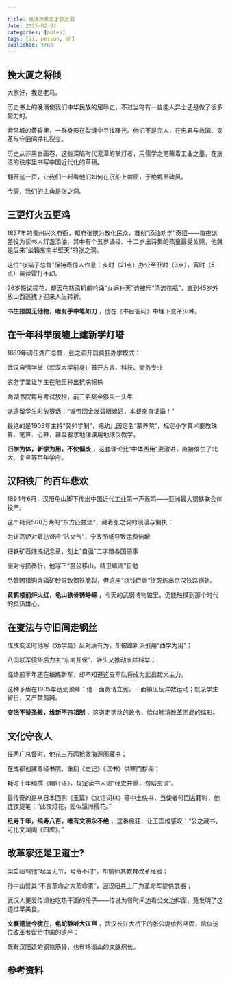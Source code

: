 ```yaml
---

title: 晚清改革奇才张之洞
date: 2025-02-03 
categories: [notes]
tags: [ai, person, sh]
published: true
---
```


## 挽大厦之将倾

大家好，我是老马。

历史书上的晚清使我们中华民族的屈辱史，不过当时有一些能人异士还是做了很多努力的。

紫禁城的黄昏里，一群身影在裂缝中寻找曙光。他们不是完人，在忠君与救国、变革与守旧间挣扎裂变。

历史从非黑白画卷，这些深陷时代泥潭的掌灯者，用儒学之笔蘸着工业之墨，在崩溃的秩序里书写中国近代化的草稿。

翻开这一页，让我们一起看他们如何在沉船上凿窗，于绝境里破风。

今天，我们的主角是张之洞。

## 三更灯火五更鸡

1837年的贵州兴义府衙，知府张锳为教化民众，首创“添油劝学”奇招——每夜派差役为读书人灯盏添油，其中有个五岁诵经、十二岁出诗集的孩童最受关照，他就是后来“坐镇东南半壁天”的张之洞。  

这位“夜猫子总督”保持着惊人作息：亥时（21点）办公至丑时（3点），寅时（5点）晨读雷打不动。

26岁殿试探花，却因在慈禧轿前吟诵“女娲补天”诗被斥“清流花瓶”，直到45岁外放山西巡抚才迎来人生转折。

**书生报国无他物，唯有手中笔如刀** ，他在《书目答问》中埋下变革火种。  

## 在千年科举废墟上建新学灯塔

1889年调任湖广总督，张之洞开启疯狂办学模式：  

武汉自强学堂（武汉大学前身）首开方言、科技、商务专业  

农务学堂让学生在地里种出抗病棉株  

两湖书院每月考试放榜，前三名奖金够买一头牛  

派遣留学生时放狠话：“谁带回金发碧眼媳妇，本督亲自证婚！”  

最绝的是1903年主持“癸卯学制”，把幼儿园定名“蒙养院”，规定小学算术要教珠算、笔算、心算，甚至要求地理课用地球仪教学。

**旧学为体，新学为用，不使偏废** ，这套理论比“中体西用”更激进，直接催生了北大、复旦等百年学府。  

## 汉阳铁厂的百年悲欢

1894年6月，汉阳龟山脚下传出中国近代工业第一声轰鸣——亚洲最大钢铁联合体投产。

这个耗资500万两的“东方匹兹堡”，藏着张之洞的浪漫与偏执： 

为让高炉对着总督府“沾文气”，宁改图纸导致运费倍增  

把铁矿石炼成纪念章，刻上“自强”二字赠各国领事  

面对亏损奏折，他写下“愚公移山，精卫填海”自勉  

尽管因错购含磷矿砂导致钢铁脆裂，但这座“烧钱巨兽”终究炼出京汉铁路钢轨。

**黄鹤楼前炉火红，龟山铁骨铸峥嵘** ，今天的武钢博物馆里，仍能触摸到那个时代的炙热雄心。  

## 在变法与守旧间走钢丝

戊戌变法时他写《劝学篇》反对康有为，却被维新派引用“西学为用”；  

八国联军侵华后力主“东南互保”，转头又推动废除科举；  

临终前半年还在编练新军，却不知道这支军队将成为武昌起义主力。  

这种矛盾在1905年达到顶峰：他一面奏请立宪，一面镇压反洋教运动；既派学生留日，又严禁剪辫。

**变法不替圣教，维新不违祖制** ，这道走钢丝的政令，恰似晚清改革困局的缩影。  


## 文化守夜人

任两广总督时，他花三万两抢救海源阁藏书；  

在成都创建尊经书院，重刻《史记》《汉书》供寒门抄阅；  

耗时十年编撰《輶轩语》，规定读书人须“经史并重，勿蹈空谈”。  

最传奇的是从日本回购《玉篇》《文馆词林》等中土佚书，当使者带回古籍时，他连夜提笔：“此夜灯花，胜似瀛洲樱花。”  

**纸寿千年，绢寿八百，唯有文明永不绝** ，这番痴狂，让王国维感叹：“公之藏书，可比文澜阁《四库》。”  

## 改革家还是卫道士?

梁启超骂他“起居无节，号令不时”，却偷师其教育改革经验；  

孙中山赞其“不言革命之大革命家”，因汉阳兵工厂为革命军提供武器；

武汉人更爱传颂他吃热干面的段子——传说为省时间边看公文边拌面，竟发明了这道过早美食。  

**文襄遗迹今犹在，龟蛇静听大江声** ，武汉长江大桥下的张公堤依然坚固，恰似这位改革者留给中国的遗产：

既有汉阳造的钢铁筋骨，也有珞珈山的文脉绵长。  



## 参考资料


